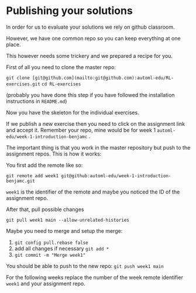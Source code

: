 # Publishing your solutions
In order for us to evaluate your solutions we rely on github classroom.

However, we have one common repo so you can keep everything at one place.

This however needs some trickery and we prepared a recipe for you.

First of all you need to clone the master repo:

  `git clone [git@github.com](mailto:git@github.com):automl-edu/RL-exercises.git`
  `cd RL-exercises`

(probably you have done this step if you have followed the installation instructions in `README.md`)

Now you have the skeleton for the individual exercises.

If we publish a new exercise then you need to click on the assignment link and accept it. Remember your repo, mine would be for week 1 `automl-edu/week-1-introduction-benjamc` .

The important thing is that you work in the master repository but push to the assignment repos. This is how it works:

You first add the remote like so:

`git remote add week1 git@github:automl-edu/week-1-introduction-benjamc.git` 

`week1` is the identifier of the remote and maybe you noticed the ID of the assignment repo.

After that, pull possible changes

`git pull week1 main --allow-unrelated-histories`

Maybe you need to merge and setup the merge:

1.  `git config pull.rebase false`
2. add all changes if necessary `git add *`
3. `git commit -m "Merge week1"`

You should be able to push to the new repo: `git push week1 main`

For the following weeks replace the number of the week remote identifier `week1` and your assignment repo.